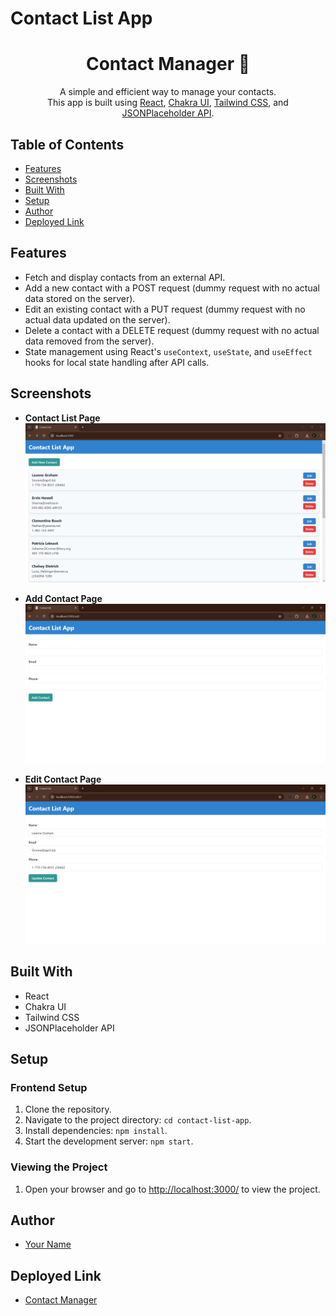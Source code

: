 # Contact List App

<h1 align="center">Contact Manager 📇</h1> 
<p align="center">
  A simple and efficient way to manage your contacts.<br>
  This app is built using <a href="https://react.dev/">React</a>, <a href="https://chakra-ui.com/">Chakra UI</a>, <a href="https://tailwindcss.com/">Tailwind CSS</a>, and <a href="https://jsonplaceholder.typicode.com/">JSONPlaceholder API</a>.
</p>

## Table of Contents

-   [Features](#features)
-   [Screenshots](#screenshots)
-   [Built With](#built-with)
-   [Setup](#setup)
-   [Author](#author)
-   [Deployed Link](#deployed-link)

## Features

-   Fetch and display contacts from an external API.
-   Add a new contact with a POST request (dummy request with no actual data stored on the server).
-   Edit an existing contact with a PUT request (dummy request with no actual data updated on the server).
-   Delete a contact with a DELETE request (dummy request with no actual data removed from the server).
-   State management using React's `useContext`, `useState`, and `useEffect` hooks for local state handling after API calls.

## Screenshots

-   **Contact List Page**<br />
    ![Contact List](./PageScreenShots/ContactList.png)

-   **Add Contact Page**<br />
    ![Add Contact](./PageScreenShots/AddContact.png)

-   **Edit Contact Page**<br />
    ![Edit Contact](./PageScreenShots/EditContact.png)

## Built With

-   React
-   Chakra UI
-   Tailwind CSS
-   JSONPlaceholder API

## Setup

### Frontend Setup

1. Clone the repository.
2. Navigate to the project directory: `cd contact-list-app`.
3. Install dependencies: `npm install`.
4. Start the development server: `npm start`.

### Viewing the Project

1. Open your browser and go to [http://localhost:3000/](http://localhost:3000/) to view the project.

## Author

-   [Your Name](https://github.com/yourusername)

## Deployed Link

-   [Contact Manager](https://contact-list-app-one.vercel.app/)
